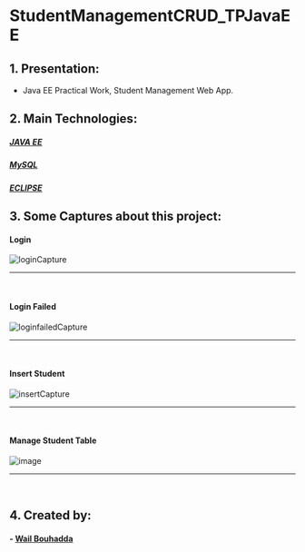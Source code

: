 # StudentManagementCRUD_TPJavaEE

## 1. Presentation:
<ul>
<li>Java EE Practical Work, Student Management Web App.</li>
</ul>

## 2. Main Technologies:

##### <a href="https://www.java.com/">JAVA EE</a>
##### <a href="https://www.mysql.com/">MySQL</a>
##### <a href="https://www.eclipse.org/">ECLIPSE</a>

## 3. Some Captures about this project:

#### Login

![loginCapture](https://user-images.githubusercontent.com/47559086/164509715-4dcd7406-1c63-46fd-bd30-685dc8c942e3.PNG)
<hr>

<br>

#### Login Failed

![loginfailedCapture](https://user-images.githubusercontent.com/47559086/164509720-e3aa13e1-93b0-4e34-b822-735f86b5a0ea.PNG)

<hr>
<br>

#### Insert Student

![insertCapture](https://user-images.githubusercontent.com/47559086/164509723-39993701-9003-412a-8e5d-3dbeabb4a155.PNG)

<hr>
<br>

#### Manage Student Table

![image](https://user-images.githubusercontent.com/47559086/165139709-2462aff4-db15-4ded-b12f-3bc7201d4077.png)

<hr>
<br>


## 4. Created by:

#### - <a href="https://github.com/WailBouhadda">Wail Bouhadda</a>
